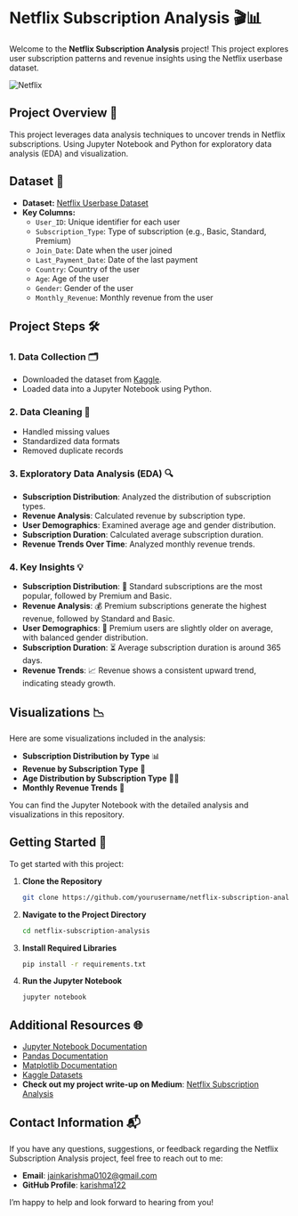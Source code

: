 # Netflix Subscription Analysis 🎬📊

Welcome to the **Netflix Subscription Analysis** project! This project explores user subscription patterns and revenue insights using the Netflix userbase dataset. 

![Netflix](https://www.netflix.com/favicon.ico)

## Project Overview 🌟

This project leverages data analysis techniques to uncover trends in Netflix subscriptions. Using Jupyter Notebook and Python for exploratory data analysis (EDA) and visualization.

## Dataset 📁

- **Dataset:** [Netflix Userbase Dataset](https://www.kaggle.com/datasets/arnavsmayan/netflix-userbase-dataset)
- **Key Columns:**
  - `User_ID`: Unique identifier for each user
  - `Subscription_Type`: Type of subscription (e.g., Basic, Standard, Premium)
  - `Join_Date`: Date when the user joined
  - `Last_Payment_Date`: Date of the last payment
  - `Country`: Country of the user
  - `Age`: Age of the user
  - `Gender`: Gender of the user
  - `Monthly_Revenue`: Monthly revenue from the user

## Project Steps 🛠️

### 1. Data Collection 🗂️
- Downloaded the dataset from [Kaggle](https://www.kaggle.com/datasets/arnavsmayan/netflix-userbase-dataset).
- Loaded data into a Jupyter Notebook using Python.

### 2. Data Cleaning 🧹
- Handled missing values
- Standardized data formats
- Removed duplicate records

### 3. Exploratory Data Analysis (EDA) 🔍
- **Subscription Distribution**: Analyzed the distribution of subscription types.
- **Revenue Analysis**: Calculated revenue by subscription type.
- **User Demographics**: Examined average age and gender distribution.
- **Subscription Duration**: Calculated average subscription duration.
- **Revenue Trends Over Time**: Analyzed monthly revenue trends.

### 4. Key Insights 💡
- **Subscription Distribution**: 🎯 Standard subscriptions are the most popular, followed by Premium and Basic.
- **Revenue Analysis**: 💰 Premium subscriptions generate the highest revenue, followed by Standard and Basic.
- **User Demographics**: 👥 Premium users are slightly older on average, with balanced gender distribution.
- **Subscription Duration**: ⏳ Average subscription duration is around 365 days.
- **Revenue Trends**: 📈 Revenue shows a consistent upward trend, indicating steady growth.

## Visualizations 📉

Here are some visualizations included in the analysis:

- **Subscription Distribution by Type** 📊
- **Revenue by Subscription Type** 💸
- **Age Distribution by Subscription Type** 👶👴
- **Monthly Revenue Trends** 📅

You can find the Jupyter Notebook with the detailed analysis and visualizations in this repository.

## Getting Started 🚀

To get started with this project:

1. **Clone the Repository**
   ```bash
   git clone https://github.com/yourusername/netflix-subscription-analysis.git

2. **Navigate to the Project Directory**
    ```bash
    cd netflix-subscription-analysis
3. **Install Required Libraries**
    ```bash
    pip install -r requirements.txt
4. **Run the Jupyter Notebook**
    ```bash
    jupyter notebook
## Additional Resources 🌐

- [Jupyter Notebook Documentation](https://jupyter.org/documentation)
- [Pandas Documentation](https://pandas.pydata.org/docs/)
- [Matplotlib Documentation](https://matplotlib.org/stable/contents.html)
- [Kaggle Datasets](https://www.kaggle.com/datasets)
- **Check out my project write-up on Medium**: [Netflix Subscription Analysis](https://medium.com/@jainkarishma0102/netflix-subscription-analysis-a01552f40d53)
## Contact Information 📬

If you have any questions, suggestions, or feedback regarding the Netflix Subscription Analysis project, feel free to reach out to me:

- **Email**: [jainkarishma0102@gmail.com](mailto:jainkarishma0102@gmail.com)
- **GitHub Profile**: [karishma122](https://github.com/karishma122)

I’m happy to help and look forward to hearing from you!

  
